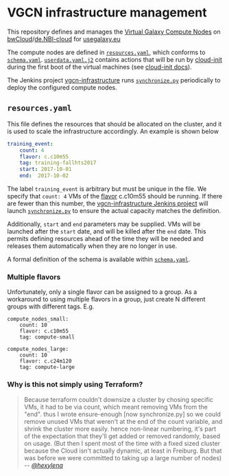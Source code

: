 # VGCN infrastructure management

This repository defines and manages the
[Virtual Galaxy Compute Nodes](https://github.com/usegalaxy-eu/vgcn) on
[bwCloud](https://www.bw-cloud.org/)/[de.NBI-cloud](https://www.denbi.de/)
for [usegalaxy.eu](https://usegalaxy.eu/)

The compute nodes are defined in [`resources.yaml`](#resourcesyaml), which 
conforms to [`schema.yaml`](schema.yaml).
[`userdata.yaml.j2`](userdata.yaml.j2) contains actions that will be run by
[cloud-init](https://cloudinit.readthedocs.io/en/latest/index.html) during the
first boot of the virtual machines (see 
[cloud-init docs](https://cloudinit.readthedocs.io/en/23.2.1/explanation/format.html)).

The Jenkins project 
[vgcn-infrastructure](https://build.galaxyproject.eu/job/usegalaxy-eu/job/vgcn-infrastructure/)
runs [`synchronize.py`](synchronize.py) periodically to deploy the configured
compute nodes.

## `resources.yaml`

This file defines the resources that should be allocated on the cluster, and it
is used to scale the infrastructure accordingly. An example is shown below

```yaml
training_event:
    count: 4
    flavor: c.c10m55
    tag: training-fallhts2017
    start: 2017-10-01
    end:  2017-10-02
```

The label `training_event` is arbitrary but must be unique in the file. We
specify that `count: 4` VMs of the 
[flavor](https://docs.openstack.org/nova/rocky/user/flavors.html)
c.c10m55 should be running. If there are fewer than this number, the 
[vgcn-infrastructure Jenkins project](https://build.galaxyproject.eu/job/usegalaxy-eu/job/vgcn-infrastructure/)
will launch [`synchronize.py`](synchronize.py) to ensure the actual capacity
matches the definition.

Additionally, `start` and `end` parameters may be supplied. VMs will be 
launched after the `start` date, and will be killed after the `end` date. This
permits defining resources ahead of the time they will be needed and releases
them automatically when they are no longer in use.

A formal definition of the schema is available within 
[`schema.yaml`](schema.yaml).

### Multiple flavors

Unfortunately, only a single flavor can be assigned to a group. As a workaround
to using multiple flavors in a group, just create N different groups with
different tags. E.g.

```
compute_nodes_small:
    count: 10
    flavor: c.c10m55
    tag: compute-small

compute_nodes_large:
    count: 10
    flavor: c.c24m120
    tag: compute-large
```

### Why is this not simply using Terraform?
> Because terraform couldn't downsize a cluster by chosing specific VMs, it had to be via count, which meant removing VMs from the "end".
thus I wrote ensure-enough [now synchronize.py] so we could remove unused VMs that weren't at the end of the count variable, and shrink the cluster more easily. hence non-linear numbering, it's part of the expectation that they'll get added or removed randomly, based on usage. (But then I spent most of the time with a fixed sized cluster because the Cloud isn't actually dynamic, at least in Freiburg. But that was before we were committed to taking up a large number of nodes) -- <cite>[@hexylena][1]</cite>

[1]: https://github.com/hexylena
